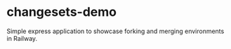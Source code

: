 # changesets-demo

Simple express application to showcase forking and merging environments in Railway.
